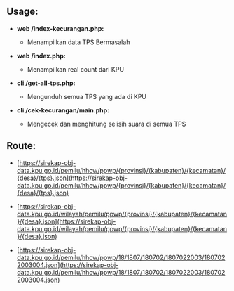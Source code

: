 ## Usage:

- **web /index-kecurangan.php:**  
    - Menampilkan data TPS Bermasalah

- **web /index.php:**  
    - Menampilkan real count dari KPU

- **cli /get-all-tps.php:**  
    - Mengunduh semua TPS yang ada di KPU

- **cli /cek-kecurangan/main.php:**  
    - Mengecek dan menghitung selisih suara di semua TPS

## Route:

- [https://sirekap-obj-data.kpu.go.id/pemilu/hhcw/ppwp/{provinsi}/{kabupaten}/{kecamatan}/{desa}/{tps}.json](https://sirekap-obj-data.kpu.go.id/pemilu/hhcw/ppwp/{provinsi}/{kabupaten}/{kecamatan}/{desa}/{tps}.json)

- [https://sirekap-obj-data.kpu.go.id/wilayah/pemilu/ppwp/{provinsi}/{kabupaten}/{kecamatan}/{desa}.json](https://sirekap-obj-data.kpu.go.id/wilayah/pemilu/ppwp/{provinsi}/{kabupaten}/{kecamatan}/{desa}.json)

- [https://sirekap-obj-data.kpu.go.id/pemilu/hhcw/ppwp/18/1807/180702/1807022003/1807022003004.json](https://sirekap-obj-data.kpu.go.id/pemilu/hhcw/ppwp/18/1807/180702/1807022003/1807022003004.json)
